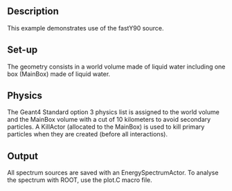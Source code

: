 ## Description

This example demonstrates use of the fastY90 source.

## Set-up

The geometry consists in a world volume made of liquid water including one box (MainBox) made of liquid water.

## Physics

The Geant4 Standard option 3 physics list is assigned to the world volume and the MainBox volume with a cut of 10 kilometers 
to avoid secondary particles. A KillActor (allocated to the MainBox) is used to kill primary particles when they are created (before all interactions).


## Output

All spectrum sources are saved with an EnergySpectrumActor.
To analyse the spectrum with ROOT, use the plot.C macro file.
